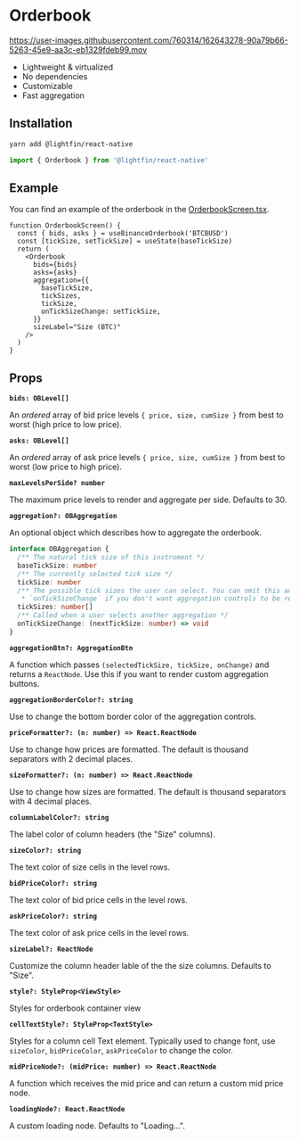# Orderbook

https://user-images.githubusercontent.com/760314/162643278-90a79b66-5263-45e9-aa3c-eb1329fdeb99.mov

- Lightweight & virtualized
- No dependencies
- Customizable
- Fast aggregation

## Installation

```bash
yarn add @lightfin/react-native
```

```ts
import { Orderbook } from '@lightfin/react-native'
```

## Example

You can find an example of the orderbook in the [OrderbookScreen.tsx](../../src/screens/OrderbookScreen.tsx).

```tsx
function OrderbookScreen() {
  const { bids, asks } = useBinanceOrderbook('BTCBUSD')
  const [tickSize, setTickSize] = useState(baseTickSize)
  return (
    <Orderbook
      bids={bids}
      asks={asks}
      aggregation={{
        baseTickSize,
        tickSizes,
        tickSize,
        onTickSizeChange: setTickSize,
      }}
      sizeLabel="Size (BTC)"
    />
  )
}
```

## Props

**`bids: OBLevel[]`**

An _ordered_ array of bid price levels `{ price, size, cumSize }` from best to worst (high price to low price).

**`asks: OBLevel[]`**

An _ordered_ array of ask price levels `{ price, size, cumSize }` from best to worst (low price to high price).

**`maxLevelsPerSide? number`**

The maximum price levels to render and aggregate per side. Defaults to 30.

**`aggregation?: OBAggregation`**

An optional object which describes how to aggregate the orderbook.

```ts
interface OBAggregation {
  /** The natural tick size of this instrument */
  baseTickSize: number
  /** The currently selected tick size */
  tickSize: number
  /** The possible tick sizes the user can select. You can omit this and
   * `onTickSizeChange` if you don't want aggregation controls to be rendered. */
  tickSizes: number[]
  /** Called when a user selects another aggregation */
  onTickSizeChange: (nextTickSize: number) => void
}
```

**`aggregationBtn?: AggregationBtn`**

A function which passes `(selectedTickSize, tickSize, onChange)` and returns a `ReactNode`. Use this if you want to render custom aggregation buttons.

**`aggregationBorderColor?: string`**

Use to change the bottom border color of the aggregation controls.

**`priceFormatter?: (n: number) => React.ReactNode`**

Use to change how prices are formatted. The default is thousand separators with 2 decimal places.

**`sizeFormatter?: (n: number) => React.ReactNode`**

Use to change how sizes are formatted. The default is thousand separators with 4 decimal places.

**`columnLabelColor?: string`**

The label color of column headers (the "Size" columns).

**`sizeColor?: string`**

The text color of size cells in the level rows.

**`bidPriceColor?: string`**

The text color of bid price cells in the level rows.

**`askPriceColor?: string`**

The text color of ask price cells in the level rows.

**`sizeLabel?: ReactNode`**

Customize the column header lable of the the size columns. Defaults to "Size".

**`style?: StyleProp<ViewStyle>`**

Styles for orderbook container view

**`cellTextStyle?: StyleProp<TextStyle>`**

Styles for a column cell Text element. Typically used to change font, use `sizeColor`, `bidPriceColor`, `askPriceColor` to change the color.

**`midPriceNode?: (midPrice: number) => React.ReactNode`**

A function which receives the mid price and can return a custom mid price node.

**`loadingNode?: React.ReactNode`**

A custom loading node. Defaults to "Loading...".
